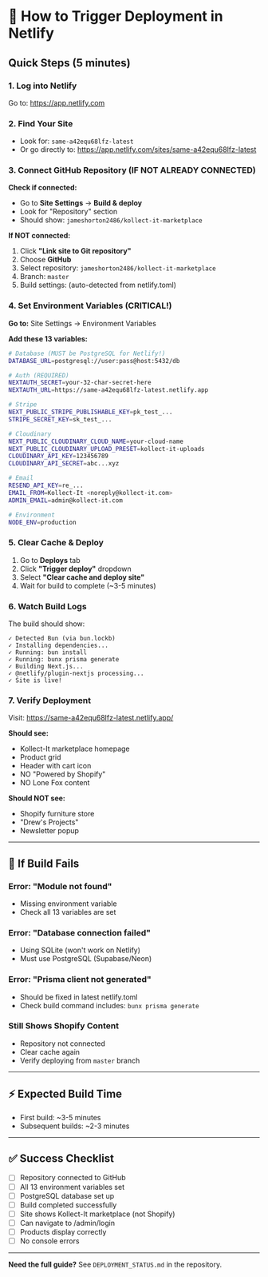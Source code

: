 # 🚀 How to Trigger Deployment in Netlify

## Quick Steps (5 minutes)

### 1. Log into Netlify

Go to: https://app.netlify.com

### 2. Find Your Site

- Look for: `same-a42equ68lfz-latest`
- Or go directly to: https://app.netlify.com/sites/same-a42equ68lfz-latest

### 3. Connect GitHub Repository (IF NOT ALREADY CONNECTED)

**Check if connected:**

- Go to **Site Settings** → **Build & deploy**
- Look for "Repository" section
- Should show: `jameshorton2486/kollect-it-marketplace`

**If NOT connected:**

1. Click **"Link site to Git repository"**
2. Choose **GitHub**
3. Select repository: `jameshorton2486/kollect-it-marketplace`
4. Branch: `master`
5. Build settings: (auto-detected from netlify.toml)

### 4. Set Environment Variables (CRITICAL!)

**Go to:** Site Settings → Environment Variables

**Add these 13 variables:**

```bash
# Database (MUST be PostgreSQL for Netlify!)
DATABASE_URL=postgresql://user:pass@host:5432/db

# Auth (REQUIRED)
NEXTAUTH_SECRET=your-32-char-secret-here
NEXTAUTH_URL=https://same-a42equ68lfz-latest.netlify.app

# Stripe
NEXT_PUBLIC_STRIPE_PUBLISHABLE_KEY=pk_test_...
STRIPE_SECRET_KEY=sk_test_...

# Cloudinary
NEXT_PUBLIC_CLOUDINARY_CLOUD_NAME=your-cloud-name
NEXT_PUBLIC_CLOUDINARY_UPLOAD_PRESET=kollect-it-uploads
CLOUDINARY_API_KEY=123456789
CLOUDINARY_API_SECRET=abc...xyz

# Email
RESEND_API_KEY=re_...
EMAIL_FROM=Kollect-It <noreply@kollect-it.com>
ADMIN_EMAIL=admin@kollect-it.com

# Environment
NODE_ENV=production
```

### 5. Clear Cache & Deploy

1. Go to **Deploys** tab
2. Click **"Trigger deploy"** dropdown
3. Select **"Clear cache and deploy site"**
4. Wait for build to complete (~3-5 minutes)

### 6. Watch Build Logs

The build should show:

```
✓ Detected Bun (via bun.lockb)
✓ Installing dependencies...
✓ Running: bun install
✓ Running: bunx prisma generate
✓ Building Next.js...
✓ @netlify/plugin-nextjs processing...
✓ Site is live!
```

### 7. Verify Deployment

Visit: https://same-a42equ68lfz-latest.netlify.app/

**Should see:**

- Kollect-It marketplace homepage
- Product grid
- Header with cart icon
- NO "Powered by Shopify"
- NO Lone Fox content

**Should NOT see:**

- Shopify furniture store
- "Drew's Projects"
- Newsletter popup

---

## 🐛 If Build Fails

### Error: "Module not found"

- Missing environment variable
- Check all 13 variables are set

### Error: "Database connection failed"

- Using SQLite (won't work on Netlify)
- Must use PostgreSQL (Supabase/Neon)

### Error: "Prisma client not generated"

- Should be fixed in latest netlify.toml
- Check build command includes: `bunx prisma generate`

### Still Shows Shopify Content

- Repository not connected
- Clear cache again
- Verify deploying from `master` branch

---

## ⚡ Expected Build Time

- First build: ~3-5 minutes
- Subsequent builds: ~2-3 minutes

---

## ✅ Success Checklist

- [ ] Repository connected to GitHub
- [ ] All 13 environment variables set
- [ ] PostgreSQL database set up
- [ ] Build completed successfully
- [ ] Site shows Kollect-It marketplace (not Shopify)
- [ ] Can navigate to /admin/login
- [ ] Products display correctly
- [ ] No console errors

---

**Need the full guide?** See `DEPLOYMENT_STATUS.md` in the repository.
